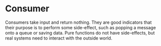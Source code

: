 # Consumer

Consumers take input and return nothing.  They are good indicators that their purpose is to
perform some side-effect, such as popping a message onto a queue or saving data.  Pure functions
do not have side-effects, but real systems need to interact with the outside world.
